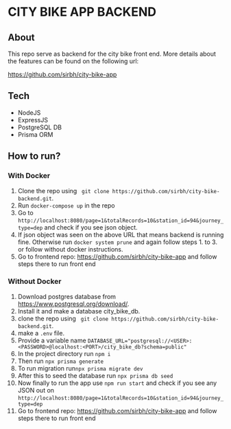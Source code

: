 # CITY BIKE APP BACKEND
## About

This repo serve as backend for the city bike front end. More details about the features can be found on the following url:

https://github.com/sirbh/city-bike-app





## Tech

- NodeJS
- ExpressJS
- PostgreSQL DB
- Prisma ORM

## How to run?


### With Docker


1. Clone the repo using ``` git clone https://github.com/sirbh/city-bike-backend.git```.
2. Run ```docker-compose up``` in the repo
3. Go to ```http://localhost:8080/page=1&totalRecords=10&station_id=94&journey_type=dep``` and check if you see json object.
4. If json object was seen on the above URL that means backend is running fine. Otherwise run ```docker system prune``` and again follow steps 1. to 3. or follow without docker instructions.
5. Go to frontend repo: https://github.com/sirbh/city-bike-app and follow steps there to run front end

### Without Docker

1. Download postgres database from https://www.postgresql.org/download/.
2. Install it and make a database city_bike_db.
3. clone the repo using ``` git clone https://github.com/sirbh/city-bike-backend.git```.
4. make a ```.env``` file.
5. Provide a variable name ```DATABASE_URL="postgresql://<USER>:<PASSWORD>@localhost:<PORT>/city_bike_db?schema=public"```
6. In the project directory run ```npm i```
7. Then run ```npx prisma generate```
8. To run migration run```npx prisma migrate dev```
9. After this to seed the database run ```npx prisma db seed```
10. Now finally to run the app use ```npm run start``` and check if you see any JSON out on ```http://localhost:8080/page=1&totalRecords=10&station_id=94&journey_type=dep```
11. Go to frontend repo: https://github.com/sirbh/city-bike-app and follow steps there to run front end

